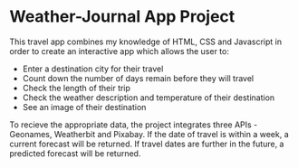 # Weather-Journal App Project

This travel app combines my knowledge of HTML, CSS and Javascript in order to create an interactive app which allows the user to:

- Enter a destination city for their travel
- Count down the number of days remain before they will travel
- Check the length of their trip
- Check the weather description and temperature of their destination
- See an image of their destination

To recieve the appropriate data, the project integrates three APIs - Geonames, Weatherbit and Pixabay. If the date of travel is within a week, a current forecast will be returned. If travel dates are further in the future, a predicted forecast will be returned.